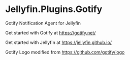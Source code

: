 # Jellyfin.Plugins.Gotify
Gotify Notification Agent for Jellyfin

Get started with Gotify at https://gotify.net/

Get started with Jellyfin at https://jellyfin.github.io/

Gotify Logo modified from https://github.com/gotify/logo
